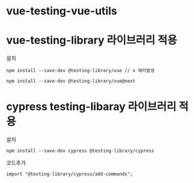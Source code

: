 # vue-testing-vue-utils

# vue-testing-library 라이브러리 적용

설치

```
npm install --save-dev @testing-library/vue // x 에러발생

npm install --save-dev @testing-library/vue@next

```

# cypress testing-libaray 라이브러리 적용

설치

```
npm install --save-dev cypress @testing-library/cypress
```

코드추가

```
import "@testing-library/cypress/add-commands";
```
